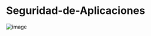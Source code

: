 # Seguridad-de-Aplicaciones

![image](https://user-images.githubusercontent.com/126510916/222243258-9486fdf9-529f-4f48-9f2d-94e40d7090b2.png)
